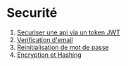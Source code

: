 # Securité

1. [Securiser une api via un token JWT](./securiser_une_api_via_un_token_JWT.md)
2. [Verification d'email](./verification_d_email.md)
3. [Reinitialisation de mot de passe](./reinitialisation_de_mot_de_passe.md)
3. [Encryption et Hashing](./encryption_et_hashing.md)
